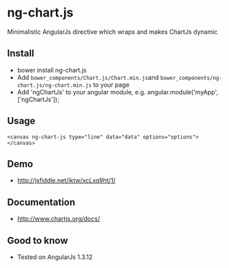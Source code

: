 # ng-chart.js
Minimalistic AngularJs directive which wraps and makes ChartJs dynamic

Install
-
* bower install ng-chart.js
* Add ```bower_components/Chart.js/Chart.min.js```and ```bower_components/ng-chart.js/ng-chart.min.js``` to your page
* Add 'ngChartJs' to your angular module, e.g. angular.module('myApp', ['ngChartJs']);

Usage
-
```<canvas ng-chart-js type="line" data="data" options="options"></canvas>```

Demo
-
* http://jsfiddle.net/iktw/xcLxq9ht/1/

Documentation
-
* http://www.chartjs.org/docs/

Good to know
-
* Tested on AngularJs 1.3.12
